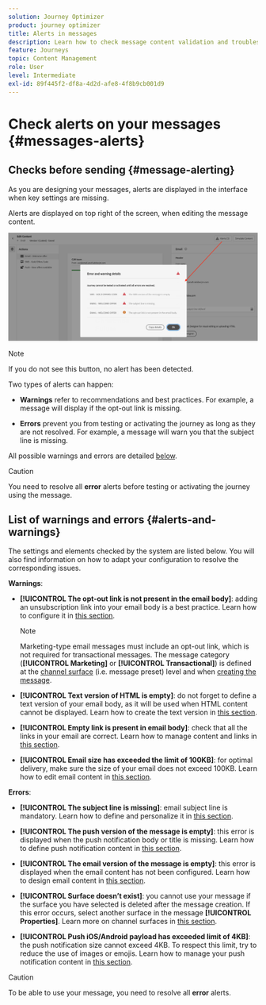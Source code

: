 ```yaml
---
solution: Journey Optimizer
product: journey optimizer
title: Alerts in messages
description: Learn how to check message content validation and troubleshoot
feature: Journeys
topic: Content Management
role: User
level: Intermediate
exl-id: 89f445f2-df8a-4d2d-afe8-4f8b9cb001d9
---
```

# Check alerts on your messages {#messages-alerts}

## Checks before sending {#message-alerting}

As you are designing your messages, alerts are displayed in the interface when key settings are missing.

Alerts are displayed on top right of the screen, when editing the message content.

![](assets/alerts-details.png)

>[!NOTE]
>
>If you do not see this button, no alert has been detected.

Two types of alerts can happen:

* **Warnings** refer to recommendations and best practices. For example, a message will display if the opt-out link is missing.

* **Errors** prevent you from testing or activating the journey as long as they are not resolved. For example, a message will warn you that the subject line is missing.

All possible warnings and errors are detailed [below](#alerts-and-warnings).

>[!CAUTION]
>
> You need to resolve all **error** alerts before testing or activating the journey using the message.

## List of warnings and errors {#alerts-and-warnings}

The settings and elements checked by the system are listed below. You will also find information on how to adapt your configuration to resolve the corresponding issues.

**Warnings**:

* **[!UICONTROL The opt-out link is not present in the email body]**: adding an unsubscription link into your email body is a best practice. Learn how to configure it in [this section](../privacy/opt-out.md#opt-out-management).

    >[!NOTE]
    >
    >Marketing-type email messages must include an opt-out link, which is not required for transactional messages. The message category (**[!UICONTROL Marketing]** or **[!UICONTROL Transactional]**) is defined at the [channel surface](../configuration/channel-surfaces.md#email-type) (i.e. message preset) level and when [creating the message](get-started-content.md#create-new-message).

* **[!UICONTROL Text version of HTML is empty]**: do not forget to define a text version of your email body, as it will be used when HTML content cannot be displayed. Learn how to create the text version in [this section](../design/text-version-email.md).

* **[!UICONTROL Empty link is present in email body]**: check that all the links in your email are correct. Learn how to manage content and links in [this section](../design/create-email-content.md).

* **[!UICONTROL Email size has exceeded the limit of 100KB]**: for optimal delivery, make sure the size of your email does not exceed 100KB. Learn how to edit email content in [this section](../design/create-email-content.md).

**Errors**:

* **[!UICONTROL The subject line is missing]**: email subject line is mandatory. Learn how to define and personalize it in [this section](create-email.md).

    <!--HTML is empty when Amp HTML is present-->

* **[!UICONTROL The push version of the message is empty]**: this error is displayed when the push notification body or title is missing. Learn how to define push notification content in [this section](../push/create-push.md).

* **[!UICONTROL The email version of the message is empty]**: this error is displayed when the email content has not been configured. Learn how to design email content in [this section](../design/design-emails.md).

* **[!UICONTROL Surface doesn’t exist]**: you cannot use your message if the surface you have selected is deleted after the message creation. If this error occurs, select another surface in the message **[!UICONTROL Properties]**. Learn more on channel surfaces in [this section](../configuration/channel-surfaces.md).

* **[!UICONTROL Push iOS/Android payload has exceeded limit of 4KB]**: the push notification size cannot exceed 4KB. To respect this limit, try to reduce the use of images or emojis. Learn how to manage your push notification content in [this section](../push/create-push.md).

>[!CAUTION]
>
> To be able to use your message, you need to resolve all **error** alerts.

<!--Other issues can stop publication such as:
* The push notification title is empty-->
